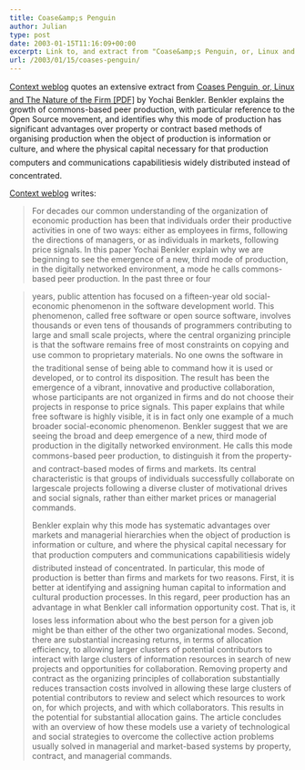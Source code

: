 ```yaml
---
title: Coase&amp;s Penguin
author: Julian
type: post
date: 2003-01-15T11:16:09+00:00
excerpt: Link to, and extract from "Coase&amp;s Penguin, or, Linux and The Nature of the Firm"
url: /2003/01/15/coases-penguin/
---
```

[Context weblog][1] quotes an extensive extract from [Coases Penguin, or, Linux and The Nature of the Firm [PDF]][2] by Yochai Benkler. Benkler explains the growth of commons-based peer production, with particular reference to the Open Source movement, and identifies why this mode of production has significant advantages over property or contract based methods of organising production when the object of production is information or culture, and where the physical capital necessary for that production computers and communications capabilitiesis widely distributed instead of concentrated.
  
<!--more-->


  
[Context weblog][1] writes:

> For decades our common understanding of the organization of economic production has been that individuals order their productive activities in one of two ways: either as employees in firms, following the directions of managers, or as individuals in markets, following price signals. In this paper Yochai Benkler explain why we are beginning to see the emergence of a new, third mode of production, in the digitally networked environment, a mode he calls commons-based peer production. In the past three or four
  
> years, public attention has focused on a fifteen-year old social-economic phenomenon in the software development world. This phenomenon, called free software or open source software, involves thousands or even tens of thousands of programmers contributing to large and small scale projects, where the central organizing principle is that the software remains free of most constraints on copying and use common to proprietary materials. No one owns the software in the traditional sense of being able to command how it is used or developed, or to control its disposition. The result has been the emergence of a vibrant, innovative and productive collaboration, whose participants are not organized in firms and do not choose their projects in response to price signals. This paper explains that while free software is highly visible, it is in fact only one example of a much broader social-economic phenomenon. Benkler suggest that we are seeing the broad and deep emergence of a new, third mode of production in the digitally networked environment. He calls this mode commons-based peer production, to distinguish it from the property- and contract-based modes of firms and markets. Its central characteristic is that groups of individuals successfully collaborate on largescale projects following a diverse cluster of motivational drives and social signals, rather than either market prices or managerial commands.
> 
> Benkler explain why this mode has systematic advantages over markets and managerial hierarchies when the object of production is information or culture, and where the physical capital necessary for that production computers and communications capabilitiesis widely distributed instead of concentrated. In particular, this mode of production is better than firms and markets for two reasons. First, it is better at identifying and assigning human capital to information and cultural production processes. In this regard, peer production has an advantage in what Benkler call information opportunity cost. That is, it loses less information about who the best person for a given job might be than either of the other two organizational modes. Second, there are substantial increasing returns, in terms of allocation efficiency, to allowing larger clusters of potential contributors to interact with large clusters of information resources in search of new projects and opportunities for collaboration. Removing property and contract as the organizing principles of collaboration substantially reduces transaction costs involved in allowing these large clusters of potential contributors to review and select which resources to work on, for which projects, and with which collaborators. This results in the potential for substantial allocation gains. The article concludes with an overview of how these models use a variety of technological and social strategies to overcome the collective action problems usually solved in managerial and market-based systems by property, contract, and managerial commands.

 [1]: https://straddle3.net/context/
 [2]: https://www.benkler.org/CoasesPenguin.PDF ""
